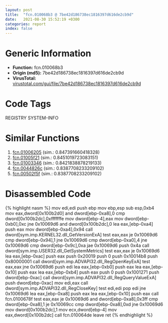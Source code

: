 ```yaml
---
layout: post
title:  "fcn.010068b3 @ 7be42d186738ec1816397d616de2cb9d"
date:   2021-08-30 15:52:19 +0300
categories: report
index: false
---
```


# Generic Information
- **Function:** fcn.010068b3
- **Origin (md5):** 7be42d186738ec1816397d616de2cb9d
- **VirusTotal:** [virustotal.com/gui/file/7be42d186738ec1816397d616de2cb9d][virustotal_ref]

# Code Tags
<span class="tag" id="REGISTRY">REGISTRY</span>
<span class="tag" id="SYSTEM-INFO">SYSTEM-INFO</span>


# Similar Functions

1. [fcn.01006205][similar_1_ref] (sim.: 0.847391660418328)
2. [fcn.01005f21][similar_2_ref] (sim.: 0.8451019723083151)
3. [fcn.01003346][similar_3_ref] (sim.: 0.8421838878219133)
4. [fcn.0044826c][similar_4_ref] (sim.: 0.8387708233209102)
5. [fcn.00502f5f][similar_5_ref] (sim.: 0.8387708233209102)


# Disassembled Code

{% highlight nasm %}
mov edi,edi
push ebp
mov ebp,esp
sub esp,0xb4
mov eax,dword[0x100b2d0]
and dword[ebp-0xa8],0
cmp dword[0x100b2dc],0xfffffffe
mov dword[ebp-4],eax
mov dword[ebp-0xb0],0xc
jne 0x10069d6
and dword[0x100b2dc],0
lea eax,[ebp-0xa4]
push eax
mov dword[ebp-0xa4],0x94
call dword[sym.imp.KERNEL32.dll_GetVersionExA]
test eax,eax
je 0x10069d6
cmp dword[ebp-0x94],1
jne 0x10069d6
cmp dword[ebp-0xa0],4
jne 0x10069d6
cmp dword[ebp-0x9c],0xa
jae 0x10069d6
push 0x4a
call dword[sym.imp.USER32.dll_GetSystemMetrics]
test eax,eax
je 0x10069d6
lea eax,[ebp-0xac]
push eax
push 0x20019
push 0
push 0x10014b8
push 0x80000001
call dword[sym.imp.ADVAPI32.dll_RegOpenKeyExA]
test eax,eax
jne 0x10069d6
push edi
lea eax,[ebp-0xb0]
push eax
lea eax,[ebp-0x10]
push eax
lea eax,[ebp-0xb4]
push eax
push 0
push 0x1001271
push dword[ebp-0xac]
call dword[sym.imp.ADVAPI32.dll_RegQueryValueExA]
push dword[ebp-0xac]
mov edi,eax
call dword[sym.imp.ADVAPI32.dll_RegCloseKey]
test edi,edi
pop edi
jne 0x10069d6
lea eax,[ebp-0xa8]
push eax
lea eax,[ebp-0x10]
push eax
call fcn.0100678f
test eax,eax
je 0x10069d6
and dword[ebp-0xa8],0x3ff
cmp dword[ebp-0xa8],1
je 0x10069cc
cmp dword[ebp-0xa8],0xd
jne 0x10069d6
mov dword[0x100b2dc],1
mov ecx,dword[ebp-4]
mov eax,dword[0x100b2dc]
call fcn.010064de
leave
ret
{% endhighlight %}


[similar_1_ref]: /report/fcn.01006205@7be42d186738ec1816397d616de2cb9d
[similar_2_ref]: /report/fcn.01005f21@7be42d186738ec1816397d616de2cb9d
[similar_3_ref]: /report/fcn.01003346@7be42d186738ec1816397d616de2cb9d
[similar_4_ref]: /report/fcn.0044826c@418e0921f3a9bd4f5bc0dcc59623b5a1
[similar_5_ref]: /report/fcn.00502f5f@e2ba7f10eb234338a49853c34d7d9c56
[virustotal_ref]: https://www.virustotal.com/gui/file/7be42d186738ec1816397d616de2cb9d